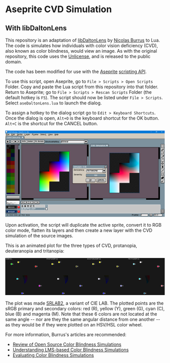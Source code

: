 # Aseprite CVD Simulation
## With libDaltonLens

This repository is an adaptation of [libDaltonLens](https://github.com/DaltonLens/libDaltonLens) by [Nicolas Burrus](https://github.com/nburrus) to Lua. The code is simulates how individuals with color vision deficiency (CVD), also known as color blindness, would view an image. As with the original repository, this code uses the [Unlicense](https://unlicense.org/), and is released to the public domain.

The code has been modified for use with the [Aseprite](https://www.aseprite.org/) [scripting API](https://github.com/aseprite/api).

To use this script, open Aseprite, go to `File > Scripts > Open Scripts` Folder. Copy and paste the Lua script from this repository into that folder. Return to Aseprite; go to `File > Scripts > Rescan Scripts` Folder (the default hotkey is `F5`). The script should now be listed under `File > Scripts`. Select `aseDaltonLens.lua` to launch the dialog.

To assign a hotkey to the dialog script go to `Edit > Keyboard Shortcuts`. Once the dialog is open, `Alt+O` is the keyboard shortcut for the OK button. `Alt+C` is the shortcut for the CANCEL button.

![Screen Cap](dialogScreenCap.png)

Upon activation, the script will duplicate the active sprite, convert it to RGB color mode, flatten its layers and then create a new layer with the CVD simulation of the source images.

This is an animated plot for the three types of CVD, protanopia, deuteranopia and tritanopia:

![Animated](animChart.webp)

The plot was made [SRLAB2](https://www.magnetkern.de/srlab2.html), a variant of CIE LAB. The plotted points are the sRGB primary and secondary colors: red (R), yellow (Y), green (G), cyan (C), blue (B) and magenta (M). Note that these 6 colors are not located at the same angle -- nor are they the same angular distance from one another -- as they would be if they were plotted on an HSV/HSL color wheel.

For more information, Burrus's articles are recommended:
- [Review of Open Source Color Blindness Simulations](https://daltonlens.org/opensource-cvd-simulation/)
- [Understanding LMS-based Color Blindness Simulations](https://daltonlens.org/understanding-cvd-simulation)
- [Evaluating Color Blindness Simulations](https://daltonlens.org/evaluating-cvd-simulation/)